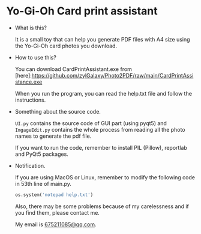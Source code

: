 # Yo-Gi-Oh Card print assistant

- What is this?

  It is a small toy that can help you generate PDF files with A4 size using the Yo-Gi-Oh card photos you download.

- How to use this?

  You can download CardPrintAssistant.exe from [here]:https://github.com/zylGalaxy/Photo2PDF/raw/main/CardPrintAssistance.exe

  When you run the program, you can read the help.txt file and follow the instructions.

- Something about the source code.

  `UI.py` contains the source code of GUI part (using pyqt5) and `ImgageEdit.py` contains the whole process from reading all the photo names to generate the pdf file.

  If you want to run the code, remember to install PIL (Pillow), reportlab and PyQt5 packages.

- Notification.

  If you are using MacOS or Linux, remember to modify the following code in 53th line of main.py.

  ```python
  os.system('notepad help.txt')
  ```

  Also, there may be some problems because of my carelessness and if you find them, please contact me.

  My email is 675211085@qq.com.

